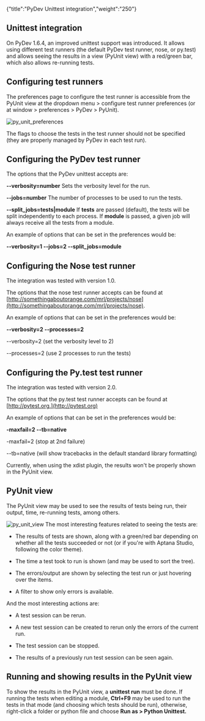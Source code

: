 {"title":"PyDev Unittest integration","weight":"250"}

## Unittest integration

On PyDev 1.6.4, an improved unittest support was introduced. It allows using different test runners (the default PyDev test runner, nose, or py.test) and allows seeing the results in a view (PyUnit view) with a red/green bar, which also allows re-running tests.

## Configuring test runners

The preferences page to configure the test runner is accessible from the PyUnit view at the dropdown menu > configure test runner preferences (or at window > preferences > PyDev > PyUnit).

![py_unit_preferences](/Images/appc/pydev.org/images/py_unit/py_unit_preferences.png)

The flags to choose the tests in the test runner should not be specified (they are properly managed by PyDev in each test run).

## Configuring the PyDev test runner

The options that the PyDev unittest accepts are:

**\--verbosity=number**
Sets the verbosity level for the run.

**\--jobs=number**
The number of processes to be used to run the tests.

**\--split\_jobs=tests|module**
If **tests** are passed (default), the tests will be split independently to each process.
If **module** is passed, a given job will always receive all the tests from a module.

An example of options that can be set in the preferences would be:

**\--verbosity=1 --jobs=2 --split\_jobs=module**

## Configuring the Nose test runner

The integration was tested with version 1.0.

The options that the nose test runner accepts can be found at [http://somethingaboutorange.com/mrl/projects/nose](http://somethingaboutorange.com/mrl/projects/nose).

An example of options that can be set in the preferences would be:

**\--verbosity=2 --processes=2**

\--verbosity=2 (set the verbosity level to 2)

\--processes=2 (use 2 processes to run the tests)

## Configuring the Py.test test runner

The integration was tested with version 2.0.

The options that the py.test test runner accepts can be found at [http://pytest.org.](http://pytest.org)

An example of options that can be set in the preferences would be:

**\-maxfail=2 --tb=native**

\-maxfail=2 (stop at 2nd failure)

\--tb=native (will show tracebacks in the default standard library formatting)

Currently, when using the xdist plugin, the results won't be properly shown in the PyUnit view.

## PyUnit view

The PyUnit view may be used to see the results of tests being run, their output, time, re-running tests, among others.

![py_unit_view](/Images/appc/pydev.org/images/py_unit/py_unit_view.png)
The most interesting features related to seeing the tests are:

* The results of tests are shown, along with a green/red bar depending on whether all the tests succeeded or not (or if you're with Aptana Studio, following the color theme).

* The time a test took to run is shown (and may be used to sort the tree).

* The errors/output are shown by selecting the test run or just hovering over the items.

* A filter to show only errors is available.


And the most interesting actions are:

* A test session can be rerun.

* A new test session can be created to rerun only the errors of the current run.

* The test session can be stopped.

* The results of a previously run test session can be seen again.


## Running and showing results in the PyUnit view

To show the results in the PyUnit view, a **unittest run** must be done. If running the tests when editing a module, **Ctrl+F9** may be used to run the tests in that mode (and choosing which tests should be run), otherwise, right-click a folder or python file and choose **Run as > Python Unittest.**
